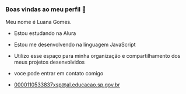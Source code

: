 ### Boas vindas ao meu perfil 🖤

Meu nome é Luana Gomes.

- Estou estudando na Alura
- Estou me desenvolvendo na linguagem JavaScript
- Utilizo esse espaço para minha organização e compartilhamento dos meus projetos desenvolvidos

- voce pode entrar em contato comigo

- 0000110533837xsp@al.educacao.sp.gov.br
